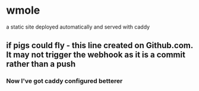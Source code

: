 # wmole
a static site deployed automatically and served with caddy

## if pigs could fly - this line created on Github.com.  It may not trigger the webhook as it is a commit rather than a push

###  Now I've got caddy configured betterer
